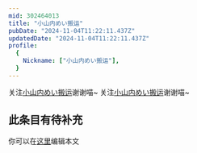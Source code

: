 ```yaml
---
mid: 302464013
title: "小山内めい搬运"
pubDate: "2024-11-04T11:22:11.437Z"
updatedDate: "2024-11-04T11:22:11.437Z"
profile:
  {
    Nickname: ["小山内めい搬运"],
  }
---
```


关注[小山内めい搬运](https://space.bilibili.com/302464013)谢谢喵~ 关注[小山内めい搬运](https://space.bilibili.com/302464013)谢谢喵~

## 此条目有待补充
你可以在[这里](https://github.com/Yuhanawa/VTuber.ICU/edit/master/src/content/v/小山内めい搬运/index.md)编辑本文
